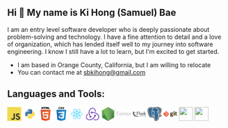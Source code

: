 
## Hi 👋 My name is Ki Hong (Samuel) Bae

I am an entry level software developer who is deeply passionate about problem-solving and technology. I have a fine attention to detail and a love of organization, which has lended itself well to my journey into software engineering. I know I still have a lot to learn, but I'm excited to get started.

- I am based in Orange County, California, but I am willing to relocate
- You can contact me at [sbkihong@gmail.com](mailto:sbkihong@gmail.com)


## Languages and Tools:
<img height='32' width='32' src='https://raw.githubusercontent.com/github/explore/80688e429a7d4ef2fca1e82350fe8e3517d3494d/topics/javascript/javascript.png' /> <img height='32' width='32' src='https://raw.githubusercontent.com/github/explore/80688e429a7d4ef2fca1e82350fe8e3517d3494d/topics/python/python.png' />
<img height='32' width='32' src='https://raw.githubusercontent.com/github/explore/80688e429a7d4ef2fca1e82350fe8e3517d3494d/topics/html/html.png' />
<img height='32' width='32' src='https://raw.githubusercontent.com/github/explore/80688e429a7d4ef2fca1e82350fe8e3517d3494d/topics/css/css.png' />
<img height='32' width='32' src='https://raw.githubusercontent.com/github/explore/80688e429a7d4ef2fca1e82350fe8e3517d3494d/topics/react/react.png' />
<img height='32' width='32' src='https://raw.githubusercontent.com/github/explore/80688e429a7d4ef2fca1e82350fe8e3517d3494d/topics/redux/redux.png' />
<img height='32' width='32' src='https://raw.githubusercontent.com/github/explore/80688e429a7d4ef2fca1e82350fe8e3517d3494d/topics/nodejs/nodejs.png' />
<img height='32' width='32' src='https://raw.githubusercontent.com/github/explore/80688e429a7d4ef2fca1e82350fe8e3517d3494d/topics/express/express.png' />
<img height='32' width='32' src='https://raw.githubusercontent.com/github/explore/80688e429a7d4ef2fca1e82350fe8e3517d3494d/topics/flask/flask.png' />
<img height='32' width='32' src='https://raw.githubusercontent.com/github/explore/80688e429a7d4ef2fca1e82350fe8e3517d3494d/topics/postgresql/postgresql.png' /> <img height='32' width='32' src='https://raw.githubusercontent.com/github/explore/80688e429a7d4ef2fca1e82350fe8e3517d3494d/topics/git/git.png' />
<img height='32' width='32' src='https://avatars.githubusercontent.com/u/9919?s=200&v=4' />
<img height='32' width='32' src='https://avatars.githubusercontent.com/u/3591786?s=200&v=4' />

